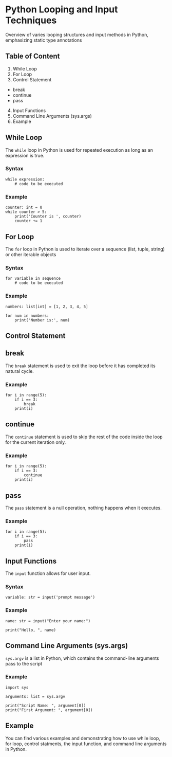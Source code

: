 # Python Looping and Input Techniques

Overview of varies looping structures and input methods in Python, emphasizing static type annotations

## Table of Content

1. While Loop
2. For Loop
3. Control Statement
* break
* continue
* pass
4. Input Functions
5. Command Line Arguments (sys.args)
6. Example

## While Loop

The `while` loop in Python is used for repeated execution as long as an expression is true.

### Syntax

```
while expression:
    # code to be executed
```
### Example

```
counter: int = 0
while counter > 5:
    print('Counter is ', counter)
    counter += 1
```

## For Loop

The `for` loop in Python is used to iterate over a sequence (list, tuple, string) or other iterable objects

### Syntax

```
for variable in sequence
    # code to be executed
```

### Example

```
numbers: list[int] = [1, 2, 3, 4, 5]

for num in numbers:
    print('Number is:', num)
```
## Control Statement
## break

The `break` statement is used to exit the loop before it has completed its natural cycle.

### Example

```
for i in range(5):
    if i == 3:
        break
    print(i)
```
## continue

The `continue` statement is used to skip the rest of the code inside the loop for the current iteration only.

### Example

```
for i in range(5):
    if i == 3:
        continue
    print(i)
```

## pass

The `pass` statement is a null operation, nothing happens when it executes.

### Example

```
for i in range(5):
    if i == 3:
        pass
    print(i)
```

## Input Functions

The `input` function allows for user input.

### Syntax

```
variable: str = input('prompt message')
```

### Example

```
name: str = input("Enter your name:")

print("Hello, ", name)
```

## Command Line Arguments (sys.args)

`sys.argv` is a list in Python, which contains the command-line arguments pass to the script

### Example

```
import sys

arguments: list = sys.argv

print("Script Name: ", argument[0])
print("First Argument: ", argument[0])
```

## Example

You can find various examples and demonstrating how to use while loop, for loop, control statments, the input function, and command line arguments in Python.